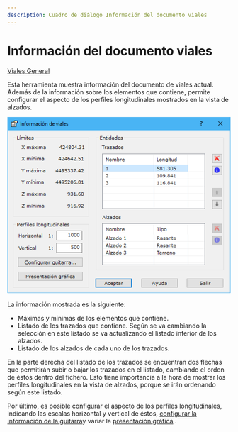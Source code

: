 ```yaml
---
description: Cuadro de diálogo Información del documento viales
---
```


# Información del documento viales

[Viales General](/mdtopx/fichas-de-herramientas/ficha-de-herramientas-viales/viales-general.md)

Esta herramienta muestra información del documento de viales actual. Además de la información sobre los elementos que contiene, permite configurar el aspecto de los perfiles longitudinales mostrados en la vista de alzados.

![Cuadro de diálogo Información de viales](../../../.gitbook/assets/image-87.png)

La información mostrada es la siguiente:

* Máximas y mínimas de los elementos que contiene.
* Listado de los trazados que contiene. Según se va cambiando la selección en este listado se va actualizando el listado inferior de los alzados.
* Listado de los alzados de cada uno de los trazados.

En la parte derecha del listado de los trazados se encuentran dos flechas que permitirán subir o bajar los trazados en el listado, cambiando el orden de éstos dentro del fichero. Esto tiene importancia a la hora de mostrar los perfiles longitudinales en la vista de alzados, porque se irán ordenando según este listado.

Por último, es posible configurar el aspecto de los perfiles longitudinales, indicando las escalas horizontal y vertical de éstos, [configurar la información de la guitarra](../generar/guitarra-de-viales.md)y variar la [presentación gráfica](../../herramientas-mdt/perfiles/presentacion-grafica.md) .
